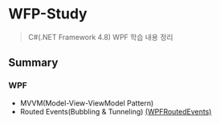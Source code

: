# WFP-Study
> C#(.NET Framework 4.8) WPF 학습 내용 정리

## Summary

### WPF
 - MVVM(Model-View-ViewModel Pattern) 
 - Routed Events(Bubbling & Tunneling) [(WPFRoutedEvents)](https://github.com/yun-e/WFP-Study/tree/master/WPFRoutedEvents)